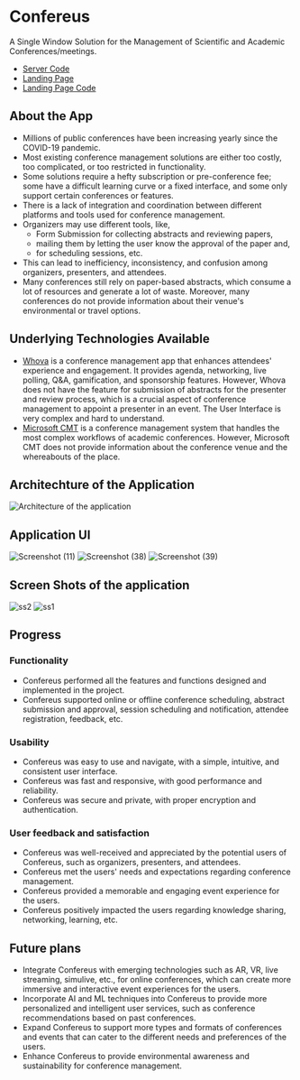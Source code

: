 # Confereus

A Single Window Solution for the Management of Scientific and Academic Conferences/meetings.

- [Server Code](https://github.com/YashvardhanKumar/confereus-server)
- [Landing Page](https://confereus.netlify.app)
- [Landing Page Code](https://github.com/YashvardhanKumar/confereus-web)

## About the App
- Millions of public conferences have been increasing yearly since the COVID-19 pandemic.
- Most existing conference management solutions are either too costly, too complicated, or too restricted in functionality.
- Some solutions require a hefty subscription or pre-conference fee; some have a difficult learning curve or a fixed interface, and some only support certain conferences or features.
- There is a lack of integration and coordination between different platforms and tools used for conference management.
- Organizers may use different tools, like,
  - Form Submission for collecting abstracts and reviewing papers,
  - mailing them by letting the user know the approval of the paper and,
  - for scheduling sessions, etc.
- This can lead to inefficiency, inconsistency, and confusion among organizers, presenters, and attendees.
- Many conferences still rely on paper-based abstracts, which consume a lot of resources and generate a lot of waste. Moreover, many conferences do not provide information about their venue's environmental or travel options.

## Underlying Technologies Available
- [Whova](https://whova.com/) is a conference management app that enhances attendees' experience and engagement. It provides agenda, networking, live polling, Q\&A, gamification, and sponsorship features. However, Whova does not have the feature for submission of abstracts for the presenter and review process, which is a crucial aspect of conference management to appoint a presenter in an event. The User Interface is very complex and hard to understand.
- [Microsoft CMT](https://cmt3.research.microsoft.com/) is a conference management system that handles the most complex workflows of academic conferences. However, Microsoft CMT does not provide information about the conference venue and the whereabouts of the place.

## Architechture of the Application
![Architecture of the application](https://github.com/user-attachments/assets/d0764353-ad8f-4eb3-93c2-54fafd466051)

## Application UI

![Screenshot (11)](https://github.com/user-attachments/assets/6918a72a-b296-451b-8211-5afa4c1c7273)
![Screenshot (38)](https://github.com/user-attachments/assets/1c150f50-86ca-4486-96c7-c82bc800f98f)
![Screenshot (39)](https://github.com/user-attachments/assets/f7176329-363c-4f61-90ac-6d3338b48eb4)

## Screen Shots of the application
![ss2](https://github.com/user-attachments/assets/b15bd774-1229-4152-b924-010cef50d9a8)
![ss1](https://github.com/user-attachments/assets/cc71babf-5c85-4287-9f1c-ff2ccd00c094)

## Progress
### Functionality
- Confereus performed all the features and functions designed and implemented in the project.
- Confereus supported online or offline conference scheduling, abstract submission and approval, session scheduling and notification, attendee registration, feedback, etc.

### Usability
- Confereus was easy to use and navigate, with a simple, intuitive, and consistent user interface.
- Confereus was fast and responsive, with good performance and reliability.
- Confereus was secure and private, with proper encryption and authentication.

### User feedback and satisfaction
- Confereus was well-received and appreciated by the potential users of Confereus, such as organizers, presenters, and attendees.
- Confereus met the users' needs and expectations regarding conference management.
- Confereus provided a memorable and engaging event experience for the users.
- Confereus positively impacted the users regarding knowledge sharing, networking, learning, etc.

## Future plans
- Integrate Confereus with emerging technologies such as AR, VR, live streaming, simulive, etc., for online conferences, which can create more immersive and interactive event experiences for the users.
- Incorporate AI and ML techniques into Confereus to provide more personalized and intelligent user services, such as conference recommendations based on past conferences.
- Expand Confereus to support more types and formats of conferences and events that can cater to the different needs and preferences of the users.
- Enhance Confereus to provide environmental awareness and sustainability for conference management.
